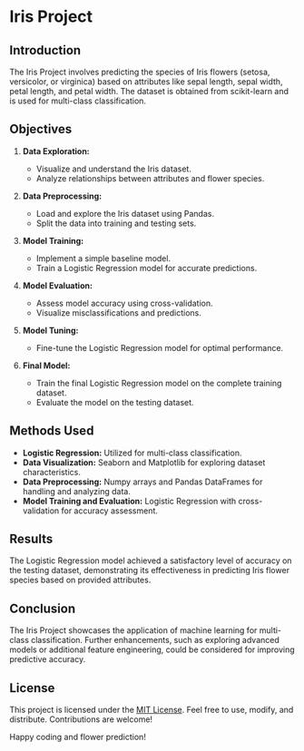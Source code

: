 # Iris Project

## Introduction

The Iris Project involves predicting the species of Iris flowers (setosa, versicolor, or virginica) based on attributes like sepal length, sepal width, petal length, and petal width. The dataset is obtained from scikit-learn and is used for multi-class classification.

## Objectives

1. **Data Exploration:**
   - Visualize and understand the Iris dataset.
   - Analyze relationships between attributes and flower species.

2. **Data Preprocessing:**
   - Load and explore the Iris dataset using Pandas.
   - Split the data into training and testing sets.

3. **Model Training:**
   - Implement a simple baseline model.
   - Train a Logistic Regression model for accurate predictions.

4. **Model Evaluation:**
   - Assess model accuracy using cross-validation.
   - Visualize misclassifications and predictions.

5. **Model Tuning:**
   - Fine-tune the Logistic Regression model for optimal performance.

6. **Final Model:**
   - Train the final Logistic Regression model on the complete training dataset.
   - Evaluate the model on the testing dataset.

## Methods Used

- **Logistic Regression:** Utilized for multi-class classification.
- **Data Visualization:** Seaborn and Matplotlib for exploring dataset characteristics.
- **Data Preprocessing:** Numpy arrays and Pandas DataFrames for handling and analyzing data.
- **Model Training and Evaluation:** Logistic Regression with cross-validation for accuracy assessment.

## Results

The Logistic Regression model achieved a satisfactory level of accuracy on the testing dataset, demonstrating its effectiveness in predicting Iris flower species based on provided attributes.

## Conclusion

The Iris Project showcases the application of machine learning for multi-class classification. Further enhancements, such as exploring advanced models or additional feature engineering, could be considered for improving predictive accuracy.

## License

This project is licensed under the [MIT License](LICENSE). Feel free to use, modify, and distribute. Contributions are welcome!

Happy coding and flower prediction!
